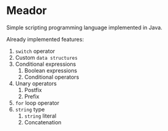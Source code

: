 # Meador

Simple scripting programming language implemented in Java.

Already implemented features:

1. `switch` operator
2. Custom `data structures`
3. Conditional expressions
    1. Boolean expressions
    2. Conditional operators
4. Unary operators
    1. Postfix
    2. Prefix
5. `for` loop operator
6. `string` type
    1. `string` literal
    2. Сoncatenation
